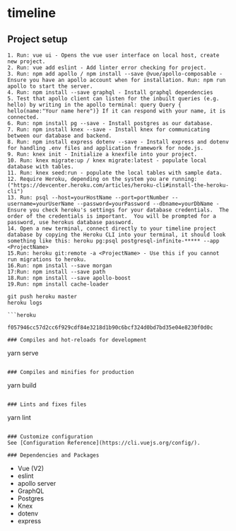 # timeline

## Project setup
```
1. Run: vue ui - Opens the vue user interface on local host, create new project.
2. Run: vue add eslint - Add linter error checking for project.
3. Run: npm add apollo / npm install --save @vue/apollo-composable - Ensure you have an apollo account when for installation. Run: npm run apollo to start the server.
4. Run: npm install --save graphql - Install graphql dependencies
5. Test that apollo client can listen for the inbuilt queries (e.g. hello) by writing in the apollo terminal: query Query { hello(name:"Your name here")} If it can respond with your name, it is connected.
6. Run: npm install pg --save - Install postgres as our database.
7. Run: npm install knex --save - Install knex for communicating between our database and backend.
8. Run: npm install express dotenv --save - Install express and dotenv for handling .env files and application framework for node.js.
9. Run: knex init - Initialize a knexfile into your project.
10. Run: knex migrate:up / knex migrate:latest - populate local database with tables.
11. Run: knex seed:run - populate the local tables with sample data.
12. Require Heroku, depending on the system you are running: ("https://devcenter.heroku.com/articles/heroku-cli#install-the-heroku-cli")
13. Run: psql --host=yourHostName --port=portNumber --username=yourUserName --password=yourPassword --dbname=yourDbName - Ensure you check heroku's settings for your database credentials.  The order of the credentials is important.  You will be prompted for a password, use herokus database password.
14. Open a new terminal, connect directly to your timeline project database by copying the Heroku CLI into your terminal, it should look something like this: heroku pg:psql postgresql-infinite-***** --app <ProjectName>
15.Run: heroku git:remote -a <ProjectName> - Use this if you cannot run migrations to heroku.
16.Run: npm install --save morgan
17:Run: npm install --save path
18.Run: npm install --save apollo-boost
19.Run: npm install cache-loader

git push heroku master
heroku logs

```heroku

f057946cc57d2cc6f929cdf84e3218d1b90c6bcf324d0bd7bd35e04e8230f0d0c

### Compiles and hot-reloads for development
```
yarn serve
```

### Compiles and minifies for production
```
yarn build
```

### Lints and fixes files
```
yarn lint
```

### Customize configuration
See [Configuration Reference](https://cli.vuejs.org/config/).

### Dependencies and Packages
```
- Vue (V2)
- eslint
- apollo server
- GraphQL
- Postgres
- Knex
- dotenv
- express
```
